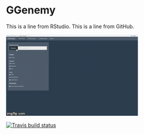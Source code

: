 # GGenemy

This is a line from RStudio.
This is a line from GitHub.

![Upload Data Demo](Image/1.Gif_Data_Upload.gif)

<!-- badges: start -->
  [![Travis build status](https://travis-ci.org/tajohu/GGenemy.svg?branch=master)](https://travis-ci.org/tajohu/GGenemy)
  <!-- badges: end -->
